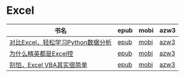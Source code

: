 # Excel

| 书名 | epub | mobi | azw3 |
| --- | --- | --- | --- |
| [对比Excel，轻松学习Python数据分析](http://ct.dalanmei.com/f/31084289-571736213-f53f24) | [epub](http://ct.dalanmei.com/f/31084289-571736213-f53f24) | [mobi](http://ct.dalanmei.com/f/31084289-571607455-980c56) | [azw3](http://ct.dalanmei.com/f/31084289-571914341-f20b31) |
| [为什么精英都是Excel控](http://ct.dalanmei.com/f/31084289-571773551-89fd0e) | [epub](http://ct.dalanmei.com/f/31084289-571773551-89fd0e) | [mobi](http://ct.dalanmei.com/f/31084289-571495406-bc3b1d) | [azw3](http://ct.dalanmei.com/f/31084289-571869836-7d1f06) |
| [别怕，Excel VBA其实很简单](http://ct.dalanmei.com/f/31084289-571791209-cb0ed4) | [epub](http://ct.dalanmei.com/f/31084289-571791209-cb0ed4) | [mobi](http://ct.dalanmei.com/f/31084289-571457940-66677a) | [azw3](http://ct.dalanmei.com/f/31084289-571899681-85240b) |
